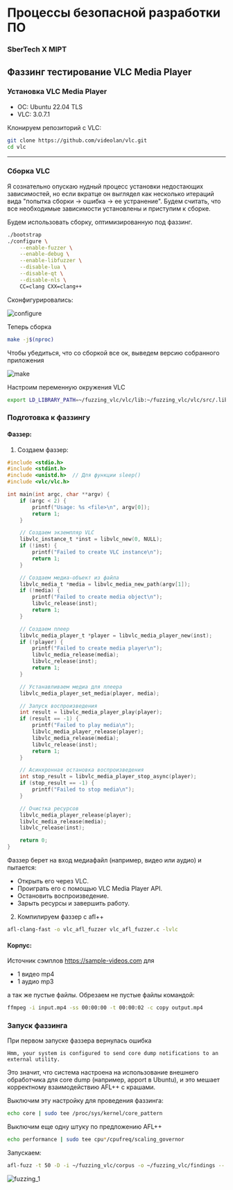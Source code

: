 # Процессы безопасной разработки ПО
### SberTech X MIPT
## Фаззинг тестирование VLC Media Player

### Установка VLC Media Player

- ОС: Ubuntu 22.04 TLS
- VLC: 3.0.7.1

Клонируем репозиторий с VLC:
```bash
git clone https://github.com/videolan/vlc.git
cd vlc
```

___
### Сборка VLC
Я сознательно опускаю нудный процесс установки недостающих зависимостей, но если вкратце он выглядел как 
несколько итераций вида "попытка сборки -> ошибка -> ее устранение". Будем считать, что все необходимые зависимости установлены и приступим
к сборке.

Будем использовать сборку, оптимизированную под фаззинг. 

```bash
./bootstrap
./configure \
    --enable-fuzzer \
    --enable-debug \
    --enable-libfuzzer \
    --disable-lua \
    --disable-qt \
    --disable-nls \
    CC=clang CXX=clang++
```

Сконфигурировались:

![configure](images/img.png)

Теперь сборка 

```bash 
make -j$(nproc)
```

Чтобы убедиться, что со сборкой все ок, выведем версию собранного приложения

![make](images/img_1.png)

Настроим переменную окружения VLC

```bash
export LD_LIBRARY_PATH=~/fuzzing_vlc/vlc/lib:~/fuzzing_vlc/vlc/src/.libs:$LD_LIBRARY_PATH
```

### Подготовка к фаззингу

#### Фаззер:

1. Создаем фаззер:

```c 
#include <stdio.h>
#include <stdint.h>
#include <unistd.h>  // Для функции sleep()
#include <vlc/vlc.h>

int main(int argc, char **argv) {
    if (argc < 2) {
        printf("Usage: %s <file>\n", argv[0]);
        return 1;
    }

    // Создаем экземпляр VLC
    libvlc_instance_t *inst = libvlc_new(0, NULL);
    if (!inst) {
        printf("Failed to create VLC instance\n");
        return 1;
    }

    // Создаем медиа-объект из файла
    libvlc_media_t *media = libvlc_media_new_path(argv[1]);
    if (!media) {
        printf("Failed to create media object\n");
        libvlc_release(inst);
        return 1;
    }

    // Создаем плеер
    libvlc_media_player_t *player = libvlc_media_player_new(inst);
    if (!player) {
        printf("Failed to create media player\n");
        libvlc_media_release(media);
        libvlc_release(inst);
        return 1;
    }

    // Устанавливаем медиа для плеера
    libvlc_media_player_set_media(player, media);

    // Запуск воспроизведения
    int result = libvlc_media_player_play(player);
    if (result == -1) {
        printf("Failed to play media\n");
        libvlc_media_player_release(player);
        libvlc_media_release(media);
        libvlc_release(inst);
        return 1;
    }

    // Асинхронная остановка воспроизведения
    int stop_result = libvlc_media_player_stop_async(player);
    if (stop_result == -1) {
        printf("Failed to stop media\n");
    }

    // Очистка ресурсов
    libvlc_media_player_release(player);
    libvlc_media_release(media);
    libvlc_release(inst);

    return 0;
}
```

   Фаззер берет на вход медиафайл (например, видео или аудио) и пытается:
   - Открыть его через VLC.
   - Проиграть его с помощью VLC Media Player API.
   - Остановить воспроизведение.
   - Зарыть ресурсы и завершить работу.

2. Компилируем фаззер с afl++

```bash
afl-clang-fast -o vlc_afl_fuzzer vlc_afl_fuzzer.c -lvlc
```

#### Корпус:

Источник сэмплов https://sample-videos.com для

- 1 видео mp4 
- 1 аудио mp3

а так же пустые файлы. Обрезаем не пустые файлы командой:
```bash
ffmpeg -i input.mp4 -ss 00:00:00 -t 00:00:02 -c copy output.mp4
```

### Запуск фаззинга

При первом запуске фаззера вернулась ошибка

```
Hmm, your system is configured to send core dump notifications to an external utility.
```

Это значит, что система настроена на использование внешнего обработчика для core dump (например, apport в Ubuntu), 
и это мешает корректному взаимодействию AFL++ с крашами.

Выключим эту настройку для проведения фаззинга:
```bash
echo core | sudo tee /proc/sys/kernel/core_pattern
```
Выключим еще одну штуку по предложению AFL++
```bash
echo performance | sudo tee cpu*/cpufreq/scaling_governor
```
Запускаем:
```bash 
afl-fuzz -t 50 -D -i ~/fuzzing_vlc/corpus -o ~/fuzzing_vlc/findings -- ~/fuzzing_vlc/fuzzers/vlc_afl_fuzzer @@
```

![fuzzing_1](images/img_3.png)
